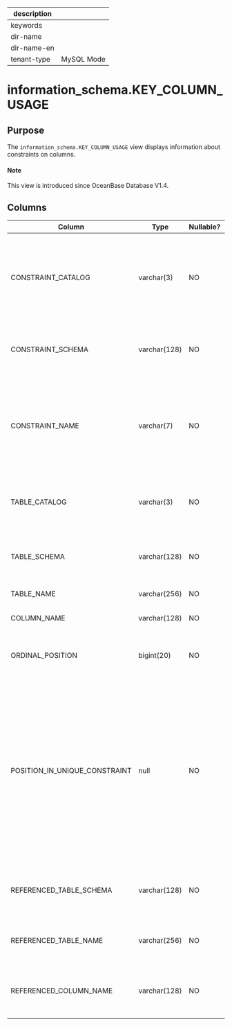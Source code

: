| description ||
|---|---|
| keywords ||
| dir-name ||
| dir-name-en ||
| tenant-type | MySQL Mode |

# information_schema.KEY_COLUMN_USAGE

## Purpose

The `information_schema.KEY_COLUMN_USAGE` view displays information about constraints on columns.

<main id="notice" type='explain'>
  <h4>Note</h4>
  <p>This view is introduced since OceanBase Database V1.4. </p>
</main>

## Columns

| **Column** | **Type** | **Nullable?** | **Description** |
|-------------------------------|--------------|------------|---------------------|
| CONSTRAINT_CATALOG | varchar(3) | NO | The name of the catalog to which the constraint belongs. The value of this column is always `def`. |
| CONSTRAINT_SCHEMA | varchar(128) | NO | The name of the database to which the constraint belongs. |
| CONSTRAINT_NAME | varchar(7) | NO | The name of the constraint. The value of this column is `PRIMARY`, the column name, or the foreign key name. |
| TABLE_CATALOG | varchar(3) | NO | The name of the catalog to which the table belongs. |
| TABLE_SCHEMA | varchar(128) | NO | The name of the database to which the table belongs. |
| TABLE_NAME | varchar(256) | NO | The name of the table. |
| COLUMN_NAME | varchar(128) | NO | The name of the column. |
| ORDINAL_POSITION | bigint(20) | NO | The serial number of the column within the table. |
| POSITION_IN_UNIQUE_CONSTRAINT | null | NO | The value of this column is `NULL` for unique and primary-key constraints. For foreign-key constraints, the value of this column is the ordinal position in the key of the table that is being referenced. |
| REFERENCED_TABLE_SCHEMA | varchar(128) | NO | The name of the database referenced by the constraint. |
| REFERENCED_TABLE_NAME | varchar(256) | NO | The name of the table referenced by the constraint. |
| REFERENCED_COLUMN_NAME | varchar(128) | NO | The name of the column referenced by the constraint. |
